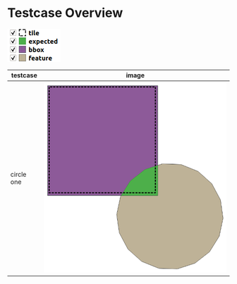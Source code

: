 # Testcase Overview

![Legend and Symbols](_images/legend.png)

testcase | image
---|---
circle one | ![circle_one](_images/circle_one.png)
